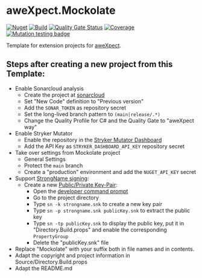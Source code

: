 # aweXpect.Mockolate

[![Nuget](https://img.shields.io/nuget/v/aweXpect.Mockolate)](https://www.nuget.org/packages/aweXpect.Mockolate)
[![Build](https://github.com/aweXpect/aweXpect.Mockolate/actions/workflows/build.yml/badge.svg)](https://github.com/aweXpect/aweXpect.Mockolate/actions/workflows/build.yml)
[![Quality Gate Status](https://sonarcloud.io/api/project_badges/measure?project=aweXpect_aweXpect.Mockolate&metric=alert_status)](https://sonarcloud.io/summary/new_code?id=aweXpect_aweXpect.Mockolate)
[![Coverage](https://sonarcloud.io/api/project_badges/measure?project=aweXpect_aweXpect.Mockolate&metric=coverage)](https://sonarcloud.io/summary/overall?id=aweXpect_aweXpect.Mockolate)
[![Mutation testing badge](https://img.shields.io/endpoint?style=flat&url=https%3A%2F%2Fbadge-api.stryker-mutator.io%2Fgithub.com%2FaweXpect%2FaweXpect.Mockolate%2Fmain)](https://dashboard.stryker-mutator.io/reports/github.com/aweXpect/aweXpect.Mockolate/main)

Template for extension projects for [aweXpect](https://github.com/aweXpect/aweXpect).

## Steps after creating a new project from this Template:

- Enable Sonarcloud analysis
	- Create the project at [sonarcloud](https://sonarcloud.io/projects/create)
	- Set "New Code" definition to "Previous version"
	- Add the `SONAR_TOKEN` as repository secret
	- Set the long-lived branch pattern to `(main|release/.*)`
	- Change the Quality Profile for C# and the Quality Gate to "aweXpect way"
- Enable Stryker Mutator
	- Enable the repository in the [Stryker Mutator Dashboard](https://dashboard.stryker-mutator.io/repos/aweXpect)
	- Add the API Key as `STRYKER_DASHBOARD_API_KEY` repository secret
- Take over settings from Mockolate project
	- General Settings
	- Protect the `main` branch
	- Create a "production" environment and add the `NUGET_API_KEY` secret
- Support [StrongName signing](https://learn.microsoft.com/en-us/dotnet/standard/assembly/sign-strong-name):
	- Create a
	  new [Public/Private Key-Pair](https://learn.microsoft.com/en-us/dotnet/standard/assembly/create-public-private-key-pair):
		- Open
		  the [developer command prompt](https://learn.microsoft.com/en-us/visualstudio/ide/reference/command-prompt-powershell?view=vs-2022#start-from-windows-menu)
		- Go to the project directory
		- Type `sn -k strongname.snk` to create a new key pair
		- Type `sn -p strongname.snk publicKey.snk` to extract the public key
		- Type `sn -tp publicKey.snk` to display the public key, put it in "Directory.Build.props" and enable the
		  corresponding `PropertyGroup`
		- Delete the "publicKey.snk" file
- Replace "Mockolate" with your suffix both in file names and in contents.
- Adapt the copyright and project information in Source/Directory.Build.props
- Adapt the README.md

